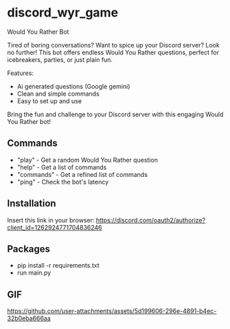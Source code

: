 # discord_wyr_game

Would You Rather Bot

Tired of boring conversations? Want to spice up your Discord server? Look no further! This bot offers endless Would You Rather questions, perfect for icebreakers, parties, or just plain fun.

Features:

- Ai generated questions (Google gemini)
- Clean and simple commands
- Easy to set up and use

Bring the fun and challenge to your Discord server with this engaging Would You Rather bot!

## Commands
- "play" - Get a random Would You Rather question
- "help" - Get a list of commands
- "commands" - Get a refined list of commands
- "ping" - Check the bot's latency

## Installation

Insert this link in your browser:
https://discord.com/oauth2/authorize?client_id=1262924771704836246

## Packages
- pip install -r requirements.txt
- run main.py
  
## GIF
https://github.com/user-attachments/assets/5d199606-296e-4891-b4ec-32b0eba666aa


